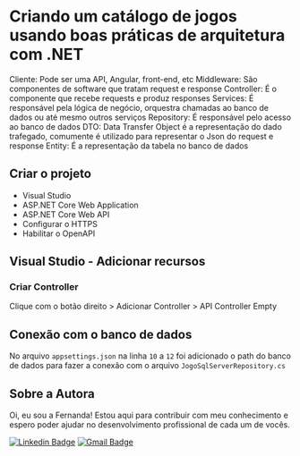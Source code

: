 # Criando um catálogo de jogos usando boas práticas de arquitetura com .NET
Cliente: Pode ser uma API, Angular, front-end, etc
Middleware: São componentes de software que tratam request e response
Controller: É o componente que recebe requests e produz responses
Services: É responsável pela lógica de negócio, orquestra chamadas ao banco de dados ou até mesmo outros serviços
Repository: É responsável pelo acesso ao banco de dados
DTO: Data Transfer Object é a representação do dado trafegado, comumente é utilizado para representar o Json do request e response
Entity: É a representação da tabela no banco de dados

## Criar o projeto
- Visual Studio
- ASP.NET Core Web Application
- ASP.NET Core Web API
- Configurar o HTTPS
- Habilitar o OpenAPI

## Visual Studio - Adicionar recursos
### Criar Controller
Clique com o botão direito > Adicionar Controller > API Controller Empty 

## Conexão com o banco de dados
No arquivo `appsettings.json` na linha `10` a `12` foi adicionado o path do banco de dados para fazer a conexão com o arquivo `JogoSqlServerRepository.cs`

## Sobre a Autora
Oi, eu sou a Fernanda! Estou aqui para contribuir com meu conhecimento e espero poder ajudar no desenvolvimento profissional de cada um de vocês.

[![Linkedin Badge](https://img.shields.io/badge/-Fernanda_Maki_Hirose-blue?style=flat-square&logo=Linkedin&logoColor=white&link=https://www.linkedin.com/in/fernanda-maki-hirose-801117208/)](https://www.linkedin.com/in/fernanda-maki-hirose-801117208/)  [![Gmail Badge](https://img.shields.io/badge/-femahi2020@gmail.com-c14438?style=flat-square&logo=Gmail&logoColor=white&link=mailto:femahi2020@gmail.com)](mailto:femahi2020@gmail.com)
